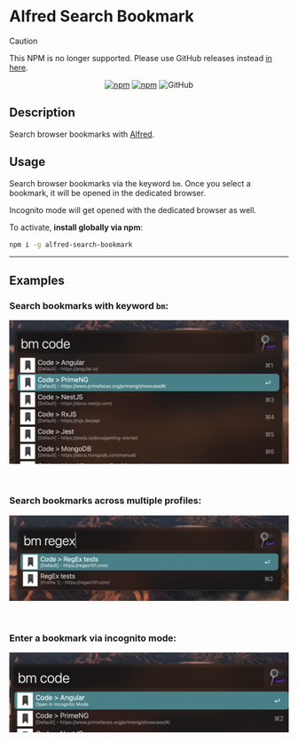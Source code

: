 # Alfred Search Bookmark

> [!CAUTION]
> This NPM is no longer supported. Please use GitHub releases instead [in here](https://github.com/Avivbens/alfred-search-bookmark/releases/latest).

<div align=center>

[![npm](https://img.shields.io/npm/v/alfred-search-bookmark)](https://www.npmjs.com/package/alfred-search-bookmark)
[![npm](https://img.shields.io/npm/dt/alfred-search-bookmark)](https://www.npmjs.com/package/alfred-search-bookmark)
![GitHub](https://img.shields.io/github/license/avivbens/alfred-search-bookmark)

</div>

## Description

Search browser bookmarks with [Alfred](https://www.alfredapp.com/).

## Usage

Search browser bookmarks via the keyword `bm`.
Once you select a bookmark, it will be opened in the dedicated browser.

Incognito mode will get opened with the dedicated browser as well.

To activate, **install globally via npm**:

```bash
npm i -g alfred-search-bookmark
```

<hr>

## Examples

### Search bookmarks with keyword `bm`:

![Alfred Search Bookmark](https://raw.githubusercontent.com/avivbens/alfred-search-bookmark/HEAD/demo/list.png)

<br>

### Search bookmarks across multiple profiles:

![Alfred Search Bookmark](https://raw.githubusercontent.com/avivbens/alfred-search-bookmark/HEAD/demo/profiles.png)

<br>

### Enter a bookmark via incognito mode:

![Alfred Search Bookmark](https://raw.githubusercontent.com/avivbens/alfred-search-bookmark/HEAD/demo/incognito.png)
